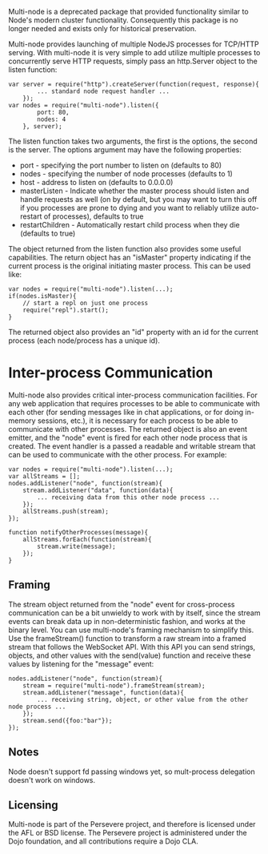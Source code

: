 Multi-node is a deprecated package that provided functionality similar to Node's modern cluster functionality. Consequently this package is no longer needed and exists only for historical preservation.




Multi-node provides launching of multiple NodeJS processes for TCP/HTTP serving.
With multi-node it is very simple to add utilize multiple processes to concurrently
serve HTTP requests, simply pass an http.Server object to the listen function:

    var server = require("http").createServer(function(request, response){
            ... standard node request handler ...
        });
    var nodes = require("multi-node").listen({
    		port: 80, 
    		nodes: 4
    	}, server);

The listen function takes two arguments, the first is the options, the second is the 
server.  The options argument may have the following properties:

* port - specifying the port number to listen on (defaults to 80)
* nodes - specifying the number of node processes (defaults to 1)
* host - address to listen on (defaults to 0.0.0.0)
* masterListen - Indicate whether the master process should listen and handle 
requests as well (on by default, but you may want to turn this off if you processes are 
prone to dying and you want to reliably utilize auto-restart of processes), defaults to true
* restartChildren - Automatically restart child process when they die (defaults to true)

The object returned from the listen function also provides some useful capabilities. 
The return object has an "isMaster" property indicating if the current process is the 
original initiating master process. This can be used like:

    var nodes = require("multi-node").listen(...);
    if(nodes.isMaster){
        // start a repl on just one process
        require("repl").start();
    }

The returned object also provides an "id" property with an id for the current 
process (each node/process has a unique id).

Inter-process Communication
=======================

Multi-node also provides critical inter-process communication facilities. For any web
application that requires processes to be able to communicate with each other 
(for sending messages like in chat applications, or for doing in-memory sessions, etc.),
it is necessary for each process to be able to communicate with other processes.
The returned object is also an event emitter, and the "node" event is fired for each
other node process that is created. The event handler is a passed a readable and 
writable stream that can be used to communicate with the other process. For example:

    var nodes = require("multi-node").listen(...);
    var allStreams = [];
    nodes.addListener("node", function(stream){
        stream.addListener("data", function(data){
            ... receiving data from this other node process ...
        });
        allStreams.push(stream);
    });
    
    function notifyOtherProcesses(message){
        allStreams.forEach(function(stream){
            stream.write(message);
        });
    }

Framing
--------

The stream object returned from the "node" event for cross-process communication
can be a bit unwieldy to work with by itself, since the stream events can break data
up in non-deterministic fashion, and works at the binary level. You can use 
multi-node's framing mechanism to simplify this. Use the frameStream() function to
transform a raw stream into a framed stream that follows the WebSocket API. With
this API you can send strings, objects, and other values with the send(value) function
and receive these values by listening for the "message" event:

    nodes.addListener("node", function(stream){
        stream = require("multi-node").frameStream(stream);
        stream.addListener("message", function(data){
            ... receiving string, object, or other value from the other node process ...
        });
        stream.send({foo:"bar"});
    });


Notes
----

Node doesn't support fd passing windows yet, so mult-process delegation doesn't work on windows. 

Licensing
--------

Multi-node is part of the Persevere project, and therefore is licensed under the
AFL or BSD license. The Persevere project is administered under the Dojo foundation,
and all contributions require a Dojo CLA.
 
